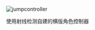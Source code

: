 ![jumpcontroller](https://github.com/user-attachments/assets/17d3b199-53aa-4ba3-8220-69c5b389fc26)

使用射线检测自建的横版角色控制器

